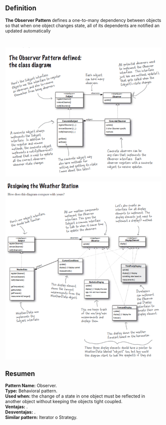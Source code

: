 <h2>Definition</h2>

<b>The Observer Pattern</b> defines a one-to-many dependency between objects so that when one object changes state, all of its dependents are notified an updated automatically

<br />

![alt text](https://github.com/vegasuay/DesignPatterns/blob/master/ObserverPattern/images/diagram1.PNG)

![alt text](https://github.com/vegasuay/DesignPatterns/blob/master/ObserverPattern/images/diagram2.PNG)

<h2>Resumen</h2>

<b>Pattern Name:</b> Observer.<br />
<b>Type:</b> Behavioral pattern.<br />
<b>Used when:</b> the change of a state in one object must be reflected in another object without keeping the objects tight coupled.<br />
<b>Ventajas:</b> .<br />
<b>Desventajas:</b> .<br />
<b>Similar pattern:</b> Iterator o Strategy.<br />
